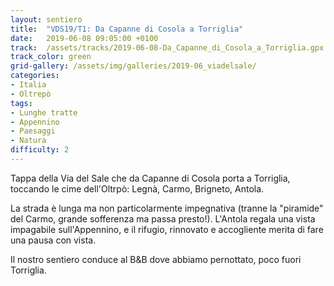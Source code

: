 ```yaml
---
layout: sentiero
title:  "VDS19/T1: Da Capanne di Cosola a Torriglia"
date:   2019-06-08 09:05:00 +0100
track:  /assets/tracks/2019-06-08-Da_Capanne_di_Cosola_a_Torriglia.gpx
track_color: green
grid-gallery: /assets/img/galleries/2019-06_viadelsale/
categories:
- Italia
- Oltrepò
tags:
- Lunghe tratte
- Appennino
- Paesaggi
- Natura
difficulty: 2
---
```


Tappa della Via del Sale che da Capanne di Cosola porta a Torriglia, toccando le cime dell'Oltrpò: Legnà, Carmo, Brigneto, Antola. 

La strada è lunga ma non particolarmente impegnativa (tranne la "piramide" del Carmo, grande sofferenza ma passa presto!). L'Antola regala una vista impagabile sull'Appennino, e il rifugio, rinnovato e accogliente merita di fare una pausa con vista. 

Il nostro sentiero conduce al B&B dove abbiamo pernottato, poco fuori Torriglia.